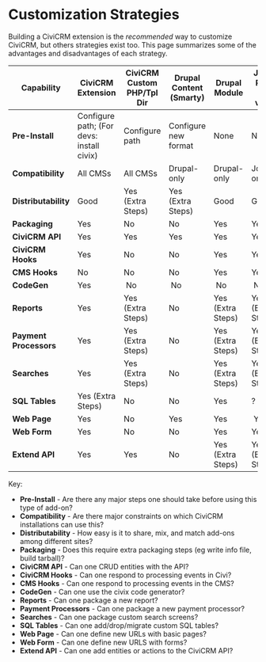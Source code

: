 # Customization Strategies

Building a CiviCRM extension is the *recommended* way to customize CiviCRM, but others strategies exist too. This page summarizes some of the advantages and disadvantages of each strategy. 

| Capability | CiviCRM Extension | CiviCRM Custom PHP/Tpl Dir | Drupal Content (Smarty) | Drupal Module | Joomla Plugin (Civi v3.3+) | WordPress Plugin (Civi v4.6+) | 
| --- | --- | --- | --- | --- | --- | --- | 
| **Pre-Install** | Configure path; (For devs: install civix) | Configure path | Configure new format | None | None | None | 
| **Compatibility** | All CMSs | All CMSs | Drupal-only | Drupal-only | Joomla-only | WordPress-only | 
| **Distributability** | Good | Yes (Extra Steps) | Yes (Extra Steps) | Good | Good | Good | 
| **Packaging** | Yes | No | No | Yes | Yes | Yes | 
| **CiviCRM API** | Yes | Yes | Yes | Yes | Yes | Yes | 
| **CiviCRM Hooks** | Yes | No | No | Yes | Yes | Yes | 
| **CMS Hooks** | No | No | No | Yes | Yes | Yes | 
| **CodeGen** | Yes |  No |  No |  No |  No |  No | 
| **Reports** | Yes | Yes (Extra Steps) | No | Yes (Extra Steps) | Yes (Extra Steps) | Yes (Extra Steps) | 
| **Payment Processors** | Yes | Yes (Extra Steps) | No | Yes (Extra Steps) | Yes (Extra Steps) | Yes (Extra Steps) | 
| **Searches** | Yes | Yes (Extra Steps) | No | Yes (Extra Steps) | Yes (Extra Steps) | Yes (Extra Steps) | 
| **SQL Tables** | Yes (Extra Steps) | No | No | Yes | ? | ? | 
| **Web Page** | Yes | No | Yes | Yes |  Yes | Yes | 
| **Web Form** | Yes | No | No | Yes | Yes | Yes | 
| **Extend API** | Yes | Yes | No | Yes (Extra Steps) | Yes (Extra Steps) | Yes (Extra Steps) | 

Key: 

* **Pre-Install** - Are there any major steps one should take before using this type of add-on?
* **Compatibility** - Are there major constraints on which CiviCRM installations can use this?
* **Distributability** - How easy is it to share, mix, and match add-ons among different sites?
* **Packaging** - Does this require extra packaging steps (eg write info file, build tarball)?
* **CiviCRM API** - Can one CRUD entities with the API?
* **CiviCRM Hooks** - Can one respond to processing events in Civi?
* **CMS Hooks** - Can one respond to processing events in the CMS?
* **CodeGen** - Can one use the civix code generator?
* **Reports** - Can one package a new report?
* **Payment Processors** - Can one package a new payment processor?
* **Searches** - Can one package custom search screens?
* **SQL Tables** - Can one add/drop/migrate custom SQL tables?
* **Web Page** - Can one define new URLs with basic pages?
* **Web Form** - Can one define new URLS with forms?
* **Extend API** - Can one add entities or actions to the CiviCRM API?
